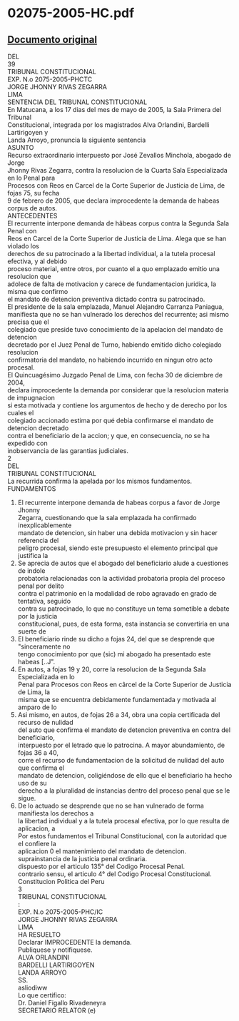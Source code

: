 
02075-2005-HC.pdf
=================
  
[Documento original](https://tc.gob.pe/jurisprudencia/2005/02075-2005-HC.pdf)  
---  
DEL  
39  
TRIBUNAL CONSTITUCIONAL  
EXP. N.o 2075-2005-PHCTC  
JORGE JHONNY RIVAS ZEGARRA  
LIMA  
SENTENCIA DEL TRIBUNAL CONSTITUCIONAL  
En Matucana, a los 17 dias del mes de mayo de 2005, la Sala Primera del Tribunal  
Constitucional, integrada por los magistrados Alva Orlandini, Bardelli Lartirigoyen y  
Landa Arroyo, pronuncia la siguiente sentencia  
ASUNTO  
Recurso extraordinario interpuesto por José Zevallos Minchola, abogado de Jorge  
Jhonny Rivas Zegarra, contra la resolucion de la Cuarta Sala Especializada en lo Penal para  
Procesos con Reos en Carcel de la Corte Superior de Justicia de Lima, de fojas 75, su fecha  
9 de febrero de 2005, que declara improcedente la demanda de habeas corpus de autos.  
ANTECEDENTES  
El recurrente interpone demanda de hâbeas corpus contra la Segunda Sala Penal con  
Reos en Carcel de la Corte Superior de Justicia de Lima. Alega que se han violado los  
derechos de su patrocinado a la libertad individual, a la tutela procesal efectiva, y al debido  
proceso material, entre otros, por cuanto el a quo emplazado emitio una resolucion que  
adolece de falta de motivacion y carece de fundamentacion juridica, la misma que confirmo  
el mandato de detencion preventiva dictado contra su patrocinado.  
El presidente de la sala emplazada, Manuel Alejandro Carranza Paniagua,  
manifiesta que no se han vulnerado los derechos del recurrente; asi mismo precisa que el  
colegiado que preside tuvo conocimiento de la apelacion del mandato de detencion  
decretado por el Juez Penal de Turno, habiendo emitido dicho colegiado resolucion  
confirmatoria del mandato, no habiendo incurrido en ningun otro acto procesal.  
El Quincuagésimo Juzgado Penal de Lima, con fecha 30 de diciembre de 2004,  
declara improcedente la demanda por considerar que la resolucion materia de impugnacion  
si esta motivada y contiene los argumentos de hecho y de derecho por los cuales el  
colegiado accionado estima por qué debia confirmarse el mandato de detencion decretado  
contra el beneficiario de la accion; y que, en consecuencia, no se ha expedido con  
inobservancia de las garantias judiciales.  
2  
DEL  
TRIBUNAL CONSTITUCIONAL  
La recurrida confirma la apelada por los mismos fundamentos.  
FUNDAMENTOS  
1. El recurrente interpone demanda de habeas corpus a favor de Jorge Jhonny  
Zegarra, cuestionando que la sala emplazada ha confirmado inexplicablemente  
mandato de detencion, sin haber una debida motivacion y sin hacer referencia del  
peligro procesal, siendo este presupuesto el elemento principal que justifica la  
2. Se aprecia de autos que el abogado del beneficiario alude a cuestiones de indole  
probatoria relacionadas con la actividad probatoria propia del proceso penal por delito  
contra el patrimonio en la modalidad de robo agravado en grado de tentativa, seguido  
contra su patrocinado, lo que no constituye un tema sometible a debate por la justicia  
constitucional, pues, de esta forma, esta instancia se convertiria en una suerte de  
3. El beneficiario rinde su dicho a fojas 24, del que se desprende que "sinceramente no  
tengo conocimiento por que (sic) mi abogado ha presentado este habeas [..J".  
4. En autos, a fojas 19 y 20, corre la resolucion de la Segunda Sala Especializada en lo  
Penal para Procesos con Reos en cârcel de la Corte Superior de Justicia de Lima, la  
misma que se encuentra debidamente fundamentada y motivada al amparo de lo  
5. Asi mismo, en autos, de fojas 26 a 34, obra una copia certificada del recurso de nulidad  
del auto que confirma el mandato de detencion preventiva en contra del beneficiario,  
interpuesto por el letrado que lo patrocina. A mayor abundamiento, de fojas 36 a 40,  
corre el recurso de fundamentacion de la solicitud de nulidad del auto que confirma el  
mandato de detencion, coligiéndose de ello que el beneficiario ha hecho uso de su  
derecho a la pluralidad de instancias dentro del proceso penal que se le sigue.  
6. De lo actuado se desprende que no se han vulnerado de forma manifiesta los derechos a  
la libertad individual y a la tutela procesal efectiva, por lo que resulta de aplicacion, a  
Por estos fundamentos el Tribunal Constitucional, con la autoridad que el confiere la  
aplicacion 0 el mantenimiento del mandato de detencion.  
suprainstancia de la justicia penal ordinaria.  
dispuesto por el articulo 135° del Codigo Procesal Penal.  
contrario sensu, el articulo 4° del Codigo Procesal Constitucional.  
Constitucion Politica del Peru  
3  
TRIBUNAL CONSTITUCIONAL  
:  
EXP. N.o 2075-2005-PHC/IC  
JORGE JHONNY RIVAS ZEGARRA  
LIMA  
HA RESUELTO  
Declarar IMPROCEDENTE la demanda.  
Publiquese y notifiquese.  
ALVA ORLANDINI  
BARDELLI LARTIRIGOYEN  
LANDA ARROYO  
SS.  
asliodiww  
Lo que certifico:  
Dr. Daniel Figallo Rivadeneyra  
SECRETARIO RELATOR (e)